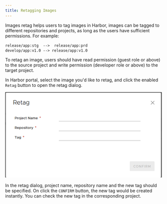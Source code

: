 ```yaml
---
title: Retagging Images
---
```


Images retag helps users to tag images in Harbor, images can be tagged to  different repositories and projects, as long as the users have sufficient permissions. For example:

```shell
release/app:stg  -->  release/app:prd
develop/app:v1.0 --> release/app:v1.0
```

To retag an image, users should have read permission (guest role or above) to the source project and write permission (developer role or above) to the target project.

In Harbor portal, select the image you'd like to retag, and click the enabled `Retag` button to open the retag dialog.

![retag image](../img/retag-image.png)

In the retag dialog, project name, repository name and the new tag should be specified. On click the `CONFIRM` button, the new tag would be created instantly. You can check the new tag in the corresponding project. 
